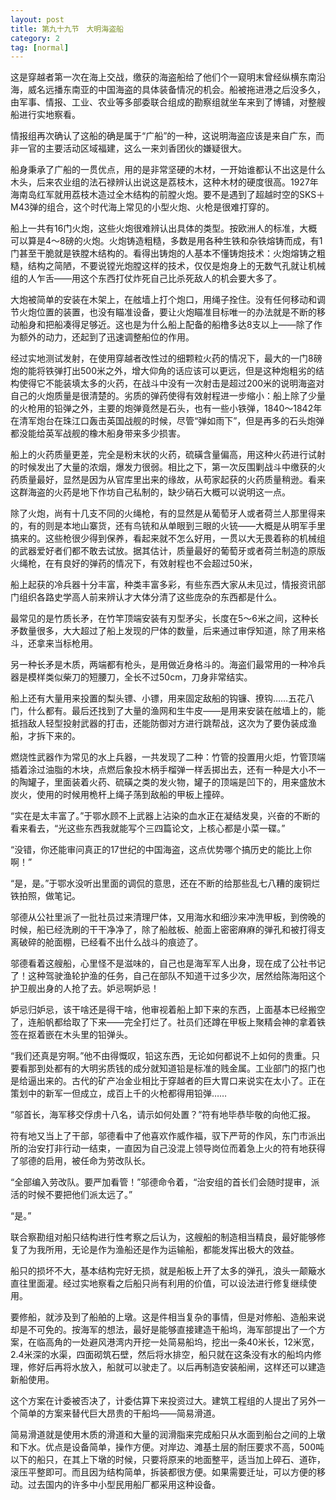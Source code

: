 ```yaml
---
layout: post
title: 第九十九节　大明海盗船
category: 2
tag: [normal]
---
```


这是穿越者第一次在海上交战，缴获的海盗船给了他们个一窥明末曾经纵横东南沿海，威名远播东南亚的中国海盗的具体装备情况的机会。船被拖进港之后没多久，由军事、情报、工业、农业等多部委联合组成的勘察组就坐车来到了博铺，对整艘船进行实地察看。

情报组再次确认了这船的确是属于“广船”的一种，这说明海盗应该是来自广东，而非一官的主要活动区域福建，这么一来刘香团伙的嫌疑很大。

船身秉承了广船的一贯优点，用的是非常坚硬的木材，一开始谁都认不出这是什么木头，后来农业组的法石禄辨认出说这是荔枝木，这种木材的硬度很高。1927年海南岛红军就用荔枝木造过全木结构的前膛火炮。要不是遇到了超越时空的SKS＋M43弹的组合，这个时代海上常见的小型火炮、火枪是很难打穿的。

船上一共有16门火炮，这些火炮很难辨认出具体的类型。按欧洲人的标准，大概可以算是4～8磅的火炮。火炮铸造粗糙，多数是用各种生铁和杂铁熔铸而成，有1门甚至干脆就是铁膛木结构的。看得出铸炮的人基本不懂铸炮技术：火炮熔铸之粗糙，结构之简陋，不要说镗光炮膛这样的技术，仅仅是炮身上的无数气孔就让机械组的人乍舌――用这个东西打仗炸死自己比杀死敌人的机会要大多了。

大炮被简单的安装在木架上，在舷墙上打个炮口，用绳子拴住。没有任何移动和调节火炮位置的装置，也没有瞄准设备，要让火炮瞄准目标唯一的办法就是不断的移动船身和把船凑得足够近。这也是为什么船上配备的船橹多达8支以上――除了作为额外的动力，还起到了迅速调整船位的作用。

经过实地测试发射，在使用穿越者改性过的细颗粒火药的情况下，最大的一门8磅炮的能将铁弹打出500米之外，增大仰角的话应该可以更远，但是这种炮粗劣的结构使得它不能装填太多的火药，在战斗中没有一次射击是超过200米的说明海盗对自己的火炮质量是很清楚的。劣质的弹药使得有效射程进一步缩小：船上除了少量的火枪用的铅弹之外，主要的炮弹竟然是石头，也有一些小铁弹，1840～1842年在清军炮台在珠江口轰击英国战舰的时候，尽管“弹如雨下”，但是再多的石头炮弹都没能给英军战舰的橡木船身带来多少损害。

船上的火药质量更差，完全是粉末状的火药，硫磺含量偏高，用这种火药进行试射的时候发出了大量的浓烟，爆发力很弱。相比之下，第一次反围剿战斗中缴获的火药质量最好，显然是因为从官库里出来的缘故，从苟家起获的火药质量稍逊。看来这群海盗的火药是地下作坊自己私制的，缺少硝石大概可以说明这一点。

除了火炮，尚有十几支不同的火绳枪，有的显然是从葡萄牙人或者荷兰人那里得来的，有的则是本地山寨货，还有鸟铳和从单眼到三眼的火铳――大概是从明军手里搞来的。这些枪很少得到保养，看起来就不怎么好用，一贯以大无畏着称的机械组的武器爱好者们都不敢去试放。据其估计，质量最好的葡萄牙或者荷兰制造的原版火绳枪，在有良好的弹药的情况下，有效射程也不会超过50米，

船上起获的冷兵器十分丰富，种类丰富多彩，有些东西大家从未见过，情报资讯部门组织各路史学高人前来辨认才大体分清了这些庞杂的东西都是什么。

最常见的是竹质长矛，在竹竿顶端安装有刃型矛尖，长度在5～6米之间，这种长矛数量很多，大大超过了船上发现的尸体的数量，后来通过审俘知道，除了用来格斗，还拿来当标枪用。

另一种长矛是木质，两端都有枪头，是用做近身格斗的。海盗们最常用的一种冷兵器是模样类似柴刀的短腰刀，全长不过50cm，刀身非常结实。

船上还有大量用来投置的梨头镖、小镖，用来固定敌船的钩镰、撩钩……五花八门，什么都有。最后还找到了大量的渔网和生牛皮――是用来安装在舷墙上的，能抵挡敌人轻型投射武器的打击，还能防御对方进行跳帮战，这次为了要伪装成渔船，才拆下来的。

燃烧性武器作为常见的水上兵器，一共发现了二种：竹管的投置用火炬，竹管顶端插着涂过油脂的木块，点燃后象投木柄手榴弹一样丢掷出去，还有一种是大小不一的陶罐子，里面装着火药、硫磺之类的发火物，罐子的顶端是凹下的，用来盛放木炭火，使用的时候用桅杆上绳子荡到敌船的甲板上撞碎。

“实在是太丰富了。”于鄂水顾不上武器上沾染的血水正在凝结发臭，兴奋的不断的看来看去，“光这些东西我就能写个三四篇论文，上核心都是小菜一碟。”

“没错，你还能审问真正的17世纪的中国海盗，这点优势哪个搞历史的能比上你啊！”

“是，是。”于鄂水没听出里面的调侃的意思，还在不断的给那些乱七八糟的废铜烂铁拍照，做笔记。

邬德从公社里派了一批社员过来清理尸体，又用海水和细沙来冲洗甲板，到傍晚的时候，船已经洗刷的干干净净了，除了船舷板、舱面上密密麻麻的弹孔和被打得支离破碎的舱面棚，已经看不出什么战斗的痕迹了。

邬德看着这艘船，心里怪不是滋味的，自己也是海军军人出身，现在成了公社书记了！这种驾驶渔轮护渔的任务，自己在部队不知道干过多少次，居然给陈海阳这个护卫舰出身的人抢了去。妒忌啊妒忌！

妒忌归妒忌，该干啥还是得干啥，他审视着船上卸下来的东西，上面基本已经搬空了，连船帆都给取了下来――完全打烂了。社员们还蹲在甲板上聚精会神的拿着铁签在抠着嵌在木头里的铅弹头。

“我们还真是穷啊。”他不由得慨叹，铅这东西，无论如何都说不上如何的贵重。只要看那到处都有的大明劣质钱的成分就知道铅是标准的贱金属。工业部门的抠门也是给逼出来的。古代的矿产冶金业相比于穿越者的巨大胃口来说实在太小了。正在策划中的新军一但成立，成百上千的火枪都得用铅弹……

“邬首长，海军移交俘虏十八名，请示如何处置？”符有地毕恭毕敬的向他汇报。

符有地又当上了干部，邬德看中了他喜欢作威作福，驭下严苛的作风，东门市派出所的治安打非行动一结束，一直因为自己没混上领导岗位而着急上火的符有地获得了邬德的启用，被任命为劳改队长。

“全部编入劳改队。要严加看管！”邬德命令着，“治安组的首长们会随时提审，派活的时候不要把他们派太远了。”

“是。”

联合察勘组对船只结构进行性考察之后认为，这艘船的制造相当精良，最好能够修复了为我所用，无论是作为渔船还是作为运输船，都能发挥出极大的效益。

船只的损坏不大，基本结构完好无损，就是船板上开了太多的弹孔，浪头一颠簸水直往里面灌。经过实地察看之后船只尚有利用的价值，可以设法进行修复继续使用。

要修船，就涉及到了船舶的上墩。这是件相当复杂的事情，但是对修船、造船来说却是不可免的。按海军的想法，最好是能够直接建造干船坞，海军部提出了一个方案，在临高角的一处避风港湾内开挖一处简易船坞，挖出一条40米长，12米宽，2.4米深的水渠，四面砌筑石壁，然后将水排空，船只就在这条没有水的船坞内修理，修好后再将水放入，船就可以驶走了。以后再制造安装船闸，这样还可以建造新船使用。

这个方案在计委被否决了，计委估算下来投资过大。建筑工程组的人提出了另外一个简单的方案来替代巨大昂贵的干船坞――简易滑道。

简易滑道就是使用木质的滑道和大量的润滑脂来完成船只从水面到船台之间的上墩和下水。优点是设备简单，操作方便。对岸边、滩基土层的耐压要求不高，500吨以下的船只，在其上下墩的时候，只要将原来的地面整平，适当加上碎石、道砟，滚压平整即可。而且因为结构简单，拆装都很方便。如果需要迁址，可以方便的移动。过去国内的许多中小型民用船厂都采用这种设备。
